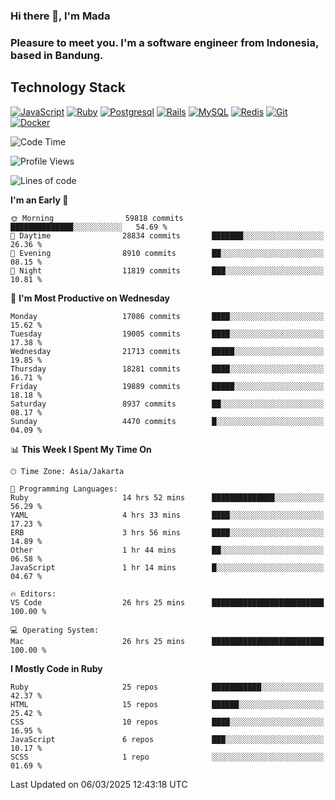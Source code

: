 ### Hi there 👋, I'm Mada
### Pleasure to meet you. I'm a software engineer from Indonesia, based in Bandung.

## Technology Stack

[![JavaScript](https://img.shields.io/badge/-JavaScript-%23F7DF1C?style=flat-square&logo=javascript&logoColor=000000&labelColor=%23F7DF1C&color=%23FFCE5A)](https://www.javascript.com/)
[![Ruby](https://img.shields.io/badge/Ruby-CC342D?style=flat-square&logo=ruby&logoColor=white)](https://www.ruby-lang.org/en/)
[![Postgresql](https://img.shields.io/badge/PostgreSQL-316192?style=flat-square&logo=postgresql&logoColor=ffffff)](https://www.postgresql.org/)
[![Rails](https://img.shields.io/badge/Ruby_on_Rails-CC0000?style=flat-square&logo=ruby-on-rails&logoColor=white)](https://rubyonrails.org/)
[![MySQL](https://img.shields.io/badge/-MySQL-4479A1?style=flat-square&logo=MySQL&logoColor=ffffff)](https://www.mysql.com/)
[![Redis](https://img.shields.io/badge/-Redis-DC382D?style=flat-square&logo=Redis&logoColor=ffffff)](https://redis.io/)
[![Git](https://img.shields.io/badge/-Git-%23F05032?style=flat-square&logo=git&logoColor=%23ffffff)](https://git-scm.com/)
[![Docker](https://img.shields.io/badge/-Docker-2496ED?style=flat-square&logo=docker&logoColor=ffffff)](https://www.docker.com/)
<!--
**madaarya/madaarya** is a ✨ _special_ ✨ repository because its `README.md` (this file) appears on your GitHub profile.

Here are some ideas to get you started:

- 🔭 I’m currently working on ...
- 🌱 I’m currently learning ...
- 👯 I’m looking to collaborate on ...
- 🤔 I’m looking for help with ...
- 💬 Ask me about ...
- 📫 How to reach me: ...
- 😄 Pronouns: ...
- ⚡ Fun fact: ...
-->
<!--START_SECTION:waka-->
![Code Time](http://img.shields.io/badge/Code%20Time-7%2C090%20hrs%2012%20mins-blue)

![Profile Views](http://img.shields.io/badge/Profile%20Views-0-blue)

![Lines of code](https://img.shields.io/badge/From%20Hello%20World%20I%27ve%20Written-47.4%20million%20lines%20of%20code-blue)

**I'm an Early 🐤** 

```text
🌞 Morning                59818 commits       ██████████████░░░░░░░░░░░   54.69 % 
🌆 Daytime                28834 commits       ███████░░░░░░░░░░░░░░░░░░   26.36 % 
🌃 Evening                8910 commits        ██░░░░░░░░░░░░░░░░░░░░░░░   08.15 % 
🌙 Night                  11819 commits       ███░░░░░░░░░░░░░░░░░░░░░░   10.81 % 
```
📅 **I'm Most Productive on Wednesday** 

```text
Monday                   17086 commits       ████░░░░░░░░░░░░░░░░░░░░░   15.62 % 
Tuesday                  19005 commits       ████░░░░░░░░░░░░░░░░░░░░░   17.38 % 
Wednesday                21713 commits       █████░░░░░░░░░░░░░░░░░░░░   19.85 % 
Thursday                 18281 commits       ████░░░░░░░░░░░░░░░░░░░░░   16.71 % 
Friday                   19889 commits       █████░░░░░░░░░░░░░░░░░░░░   18.18 % 
Saturday                 8937 commits        ██░░░░░░░░░░░░░░░░░░░░░░░   08.17 % 
Sunday                   4470 commits        █░░░░░░░░░░░░░░░░░░░░░░░░   04.09 % 
```


📊 **This Week I Spent My Time On** 

```text
🕑︎ Time Zone: Asia/Jakarta

💬 Programming Languages: 
Ruby                     14 hrs 52 mins      ██████████████░░░░░░░░░░░   56.29 % 
YAML                     4 hrs 33 mins       ████░░░░░░░░░░░░░░░░░░░░░   17.23 % 
ERB                      3 hrs 56 mins       ████░░░░░░░░░░░░░░░░░░░░░   14.89 % 
Other                    1 hr 44 mins        ██░░░░░░░░░░░░░░░░░░░░░░░   06.58 % 
JavaScript               1 hr 14 mins        █░░░░░░░░░░░░░░░░░░░░░░░░   04.67 % 

🔥 Editors: 
VS Code                  26 hrs 25 mins      █████████████████████████   100.00 % 

💻 Operating System: 
Mac                      26 hrs 25 mins      █████████████████████████   100.00 % 
```

**I Mostly Code in Ruby** 

```text
Ruby                     25 repos            ███████████░░░░░░░░░░░░░░   42.37 % 
HTML                     15 repos            ██████░░░░░░░░░░░░░░░░░░░   25.42 % 
CSS                      10 repos            ████░░░░░░░░░░░░░░░░░░░░░   16.95 % 
JavaScript               6 repos             ███░░░░░░░░░░░░░░░░░░░░░░   10.17 % 
SCSS                     1 repo              ░░░░░░░░░░░░░░░░░░░░░░░░░   01.69 % 
```




 Last Updated on 06/03/2025 12:43:18 UTC
<!--END_SECTION:waka-->
